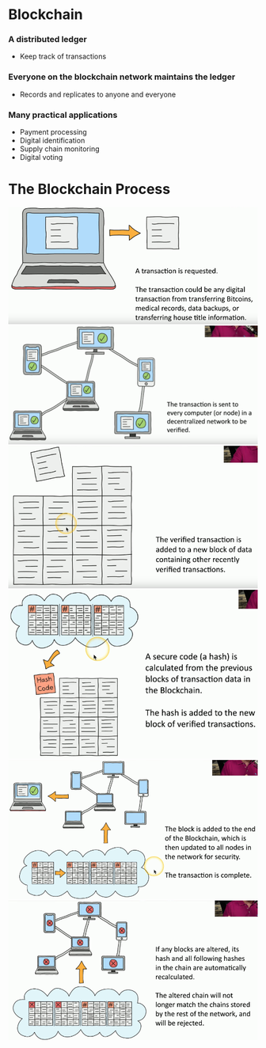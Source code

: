 # Blockchain
### A distributed ledger
- Keep track of transactions
### Everyone on the blockchain network maintains the ledger
- Records and replicates to anyone and everyone
### Many practical applications
- Payment processing
- Digital identification
- Supply chain monitoring
- Digital voting
# The Blockchain Process
![](0808a43619093c62b864ba26af43fd09.png)
![](dfbcb96e729679d7dcb92e9ebdcaa1e8.png)
![](5d8891cc8bec03de227335c517652ea6.png)
![](ccc723682099914a102911e195c2ab37.png)
![](a828f29199c4714ff22c09609225218e.png)![](76ccdcfd4c9656eb1ae22de1335659cd.png)